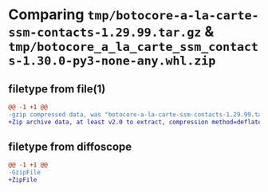 # Comparing `tmp/botocore-a-la-carte-ssm-contacts-1.29.99.tar.gz` & `tmp/botocore_a_la_carte_ssm_contacts-1.30.0-py3-none-any.whl.zip`

## filetype from file(1)

```diff
@@ -1 +1 @@
-gzip compressed data, was "botocore-a-la-carte-ssm-contacts-1.29.99.tar", last modified: Sat Mar 25 01:23:06 2023, max compression
+Zip archive data, at least v2.0 to extract, compression method=deflate
```

## filetype from diffoscope

```diff
@@ -1 +1 @@
-GzipFile
+ZipFile
```

